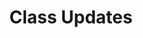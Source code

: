 ---
layout: allposts
title: Class Updates
nav-menu: true
description: 'What is new in RWDA?'
image: https://c2.staticflickr.com/2/1035/762896494_e1b73b73fc_z.jpg
---